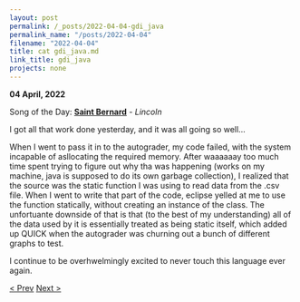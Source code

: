 ```yaml
---
layout: post
permalink: /_posts/2022-04-04-gdi_java
permalink_name: "/posts/2022-04-04"
filename: "2022-04-04"
title: cat gdi_java.md
link_title: gdi_java
projects: none
---
```

**04 April, 2022**

Song of the Day: [**Saint Bernard**](https://youtu.be/AGeLUXNl--0) - *Lincoln*

I got all that work done yesterday, and it was all going so well...

When I went to pass it in to the autograder, my code failed, with the system incapable of asllocating the required memory. After waaaaaay too much time spent trying to figure out why tha was happening (works on my machine, java is supposed to do its own garbage collection), I realized that the source was the static function I was using to read data from the .csv file. When I went to write that part of the code, eclipse yelled at me to use the function statically, without creating an instance of the class. The unfortuante downside of that is that (to the best of my understanding) all of the data used by it is essentially treated as being static itself, which added up QUICK when the autograder was churning out a bunch of different graphs to test.

I continue to be overhwelmingly excited to never touch this language ever again.

[< Prev](/_posts/2022-04-03-praise_hashtables)    [Next >](/_posts/2022-04-06-no_rest)
